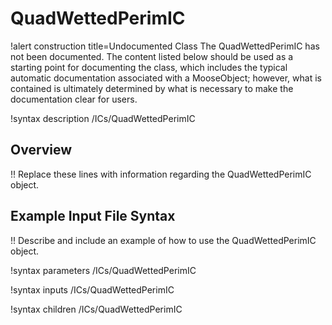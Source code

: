 # QuadWettedPerimIC

!alert construction title=Undocumented Class
The QuadWettedPerimIC has not been documented. The content listed below should be used as a starting point for
documenting the class, which includes the typical automatic documentation associated with a
MooseObject; however, what is contained is ultimately determined by what is necessary to make the
documentation clear for users.

!syntax description /ICs/QuadWettedPerimIC

## Overview

!! Replace these lines with information regarding the QuadWettedPerimIC object.

## Example Input File Syntax

!! Describe and include an example of how to use the QuadWettedPerimIC object.

!syntax parameters /ICs/QuadWettedPerimIC

!syntax inputs /ICs/QuadWettedPerimIC

!syntax children /ICs/QuadWettedPerimIC
